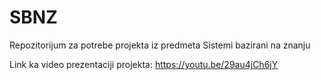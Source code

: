 # SBNZ
Repozitorijum za potrebe projekta iz predmeta Sistemi bazirani na znanju

Link ka video prezentaciji projekta: https://youtu.be/29au4jCh6jY
